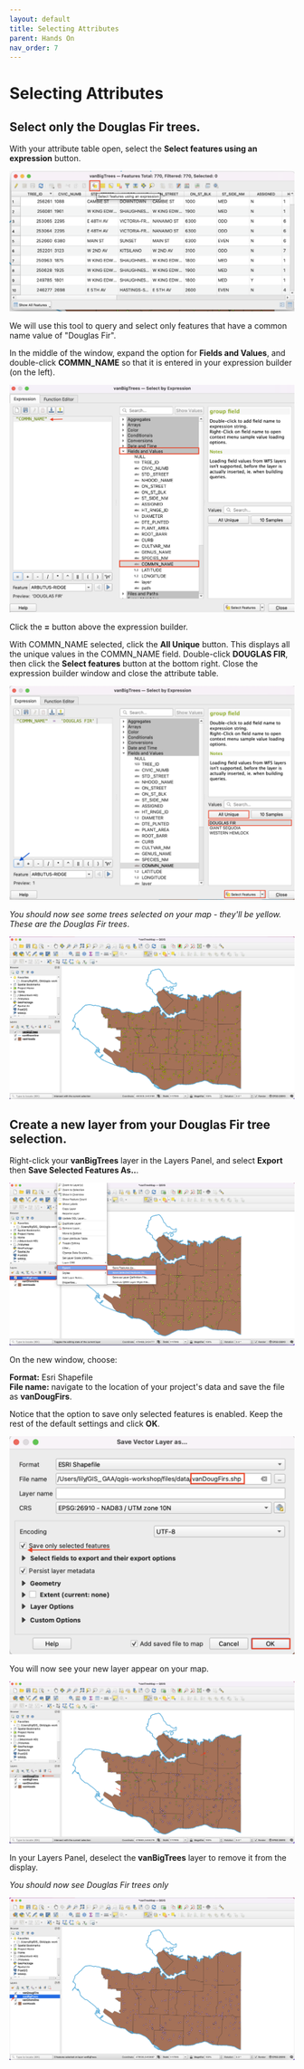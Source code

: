 ```yaml
---
layout: default
title: Selecting Attributes
parent: Hands On
nav_order: 7
---
```


# Selecting Attributes

## Select only the Douglas Fir trees.
With your attribute table open, select the **Select features using an expression** button.

![Select features Option 1](select-features-using-an-expression-1_20220518.png)

We will use this tool to query and select only features that have a common name value of "Douglas Fir".

In the middle of the window, expand the option for **Fields and Values**, and double-click **COMMN_NAME** so that it is entered in your expression builder (on the left).

![Common name value](commn-name_20220518.png)

Click the **=** button above the expression builder.

With COMMN_NAME selected, click the **All Unique** button. This displays all the unique values in the COMMN_NAME field. Double-click **DOUGLAS FIR**, then click the **Select features** button at the bottom right.
Close the expression builder window and close the attribute table.

![Douglas fir features](douglas-fir-features_20220518.png)

*You should now see some trees selected on your map - they'll be yellow. These are the Douglas Fir trees*. 

![new Douglas Fir trees](Douglas-fir-trees-map_20220518.png)

## Create a new layer from your Douglas Fir tree selection.
Right-click your **vanBigTrees** layer in the Layers Panel, and select **Export** then **Save Selected Features As..**.

![vanBigTrees Save selected features as](vanBigTrees-save-selected-features_20220518.png)

On the new window, choose:

**Format:** Esri Shapefile    
**File name:** navigate to the location of your project's data and save the file as **vanDougFirs**.

Notice that the option to save only selected features is enabled. Keep the rest of the default settings and click **OK**.

![vanDougFirs save feature](vanDougFirs-save-selected-feature_20220518.png)

You will now see your new layer appear on your map.

![vanDougFirs new layer](vanDougFirs-new-layer-20220518.png)

In your Layers Panel, deselect the **vanBigTrees** layer to remove it from the display.

*You should now see Douglas Fir trees only*

![vanBigTrees Deselect](vanBigTrees-deselect_20220518.png)
